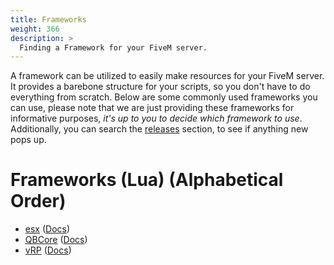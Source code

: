 ```yaml
---
title: Frameworks
weight: 366
description: >
  Finding a Framework for your FiveM server.
---
```


A framework can be utilized to easily make resources for your FiveM server. It provides a barebone structure for your scripts, so you don't have to do everything from scratch. Below are some commonly used frameworks you can use, please note that we are just providing these frameworks for informative purposes, *it's up to you to decide which framework to use*. Additionally, you can search the [releases](https://forum.cfx.re/c/development/releases/7) section, to see if anything new pops up.

# Frameworks (Lua) (Alphabetical Order)
- [esx](https://github.com/esx-framework/esx-legacy) ([Docs](https://docs.esx-framework.org/legacy/installation))
- [QBCore](https://github.com/qbcore-framework/qb-core) ([Docs](https://docs.qbcore.org/qbcore-documentation/))
- [vRP](https://github.com/vRP-framework/vRP) ([Docs](https://vrp-framework.github.io/vRP/))
